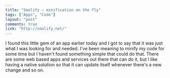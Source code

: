 ```yaml
---
title: "Smalify – minification on the fly"
tags: ["Apps", "Code"]
layout: "post"
comments: true
link: "http://smalify.net/"
---
```


I found this little gem of an app earlier today and I got to say that it was
just what I was looking for and needed. I've been meaning to minify my code for
some time but I haven't found something simple that could do that. There are
some web based apps and services out there that can do it, but I like having
a native solution so that it can update itself whenever there's a new change and
so on.

